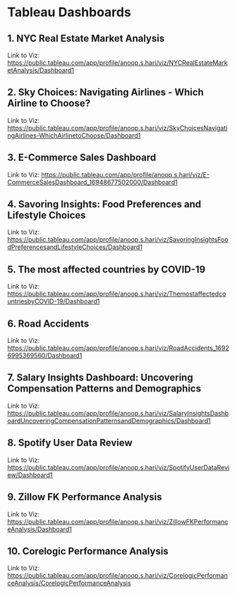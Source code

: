# Tableau Dashboards

## 1. NYC Real Estate Market Analysis
   
   Link to Viz: https://public.tableau.com/app/profile/anoop.s.hari/viz/NYCRealEstateMarketAnalysis/Dashboard1

## 2. Sky Choices: Navigating Airlines - Which Airline to Choose?

   Link to Viz: https://public.tableau.com/app/profile/anoop.s.hari/viz/SkyChoicesNavigatingAirlines-WhichAirlinetoChoose/Dashboard1

## 3. E-Commerce Sales Dashboard
   
   Link to Viz: https://public.tableau.com/app/profile/anoop.s.hari/viz/E-CommerceSalesDashboard_16948677502000/Dashboard1

## 4. Savoring Insights: Food Preferences and Lifestyle Choices

   Link to Viz: https://public.tableau.com/app/profile/anoop.s.hari/viz/SavoringInsightsFoodPreferencesandLifestyleChoices/Dashboard1

## 5. The most affected countries by COVID-19

   Link to Viz: https://public.tableau.com/app/profile/anoop.s.hari/viz/ThemostaffectedcountriesbyCOVID-19/Dashboard1

## 6. Road Accidents

   Link to Viz: https://public.tableau.com/app/profile/anoop.s.hari/viz/RoadAccidents_16926995369560/Dashboard1

## 7. Salary Insights Dashboard: Uncovering Compensation Patterns and Demographics

   Link to Viz: https://public.tableau.com/app/profile/anoop.s.hari/viz/SalaryInsightsDashboardUncoveringCompensationPatternsandDemographics/Dashboard1

## 8. Spotify User Data Review

   Link to Viz: https://public.tableau.com/app/profile/anoop.s.hari/viz/SpotifyUserDataReview/Dashboard1

## 9. Zillow FK Performance Analysis

   Link to Viz: https://public.tableau.com/app/profile/anoop.s.hari/viz/ZillowFKPerformanceAnalysis/Dashboard1

## 10. Corelogic Performance Analysis

  Link to Viz: https://public.tableau.com/app/profile/anoop.s.hari/viz/CorelogicPerformanceAnalysis/CorelogicPerformanceAnalysis
